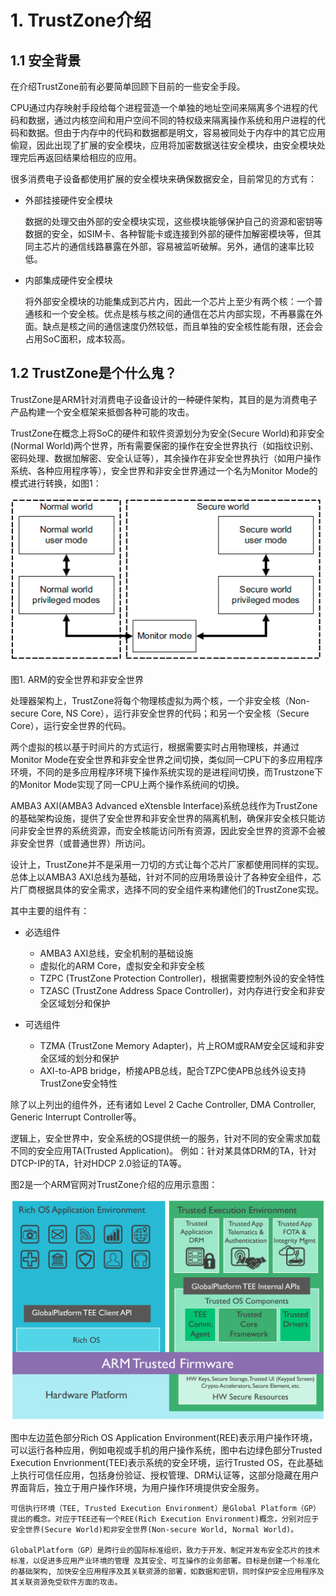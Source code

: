 # 1. TrustZone介绍
## 1.1 安全背景

在介绍TrustZone前有必要简单回顾下目前的一些安全手段。

CPU通过内存映射手段给每个进程营造一个单独的地址空间来隔离多个进程的代码和数据，通过内核空间和用户空间不同的特权级来隔离操作系统和用户进程的代码和数据。但由于内存中的代码和数据都是明文，容易被同处于内存中的其它应用偷窥，因此出现了扩展的安全模块，应用将加密数据送往安全模块，由安全模块处理完后再返回结果给相应的应用。

很多消费电子设备都使用扩展的安全模块来确保数据安全，目前常见的方式有：

+ 外部挂接硬件安全模块

  数据的处理交由外部的安全模块实现，这些模块能够保护自己的资源和密钥等数据的安全，如SIM卡、各种智能卡或连接到外部的硬件加解密模块等，但其同主芯片的通信线路暴露在外部，容易被监听破解。另外，通信的速率比较低。

+ 内部集成硬件安全模块
  
  将外部安全模块的功能集成到芯片内，因此一个芯片上至少有两个核：一个普通核和一个安全核。优点是核与核之间的通信在芯片内部实现，不再暴露在外面。缺点是核之间的通信速度仍然较低，而且单独的安全核性能有限，还会会占用SoC面积，成本较高。

## 1.2 TrustZone是个什么鬼？

TrustZone是ARM针对消费电子设备设计的一种硬件架构，其目的是为消费电子产品构建一个安全框架来抵御各种可能的攻击。

TrustZone在概念上将SoC的硬件和软件资源划分为安全(Secure World)和非安全(Normal World)两个世界，所有需要保密的操作在安全世界执行（如指纹识别、密码处理、数据加解密、安全认证等），其余操作在非安全世界执行（如用户操作系统、各种应用程序等），安全世界和非安全世界通过一个名为Monitor Mode的模式进行转换，如图1：

<img src="https://github.com/lowkeyway/Embedded/blob/master/Hardware/Processor%20architecture/ARM/Picture/ARM-01%20TrustZone/01%20ARM%20Trustzone%20Nw-Sw.png">

图1. ARM的安全世界和非安全世界

处理器架构上，TrustZone将每个物理核虚拟为两个核，一个非安全核（Non-secure Core, NS Core），运行非安全世界的代码；和另一个安全核（Secure Core），运行安全世界的代码。

两个虚拟的核以基于时间片的方式运行，根据需要实时占用物理核，并通过Monitor Mode在安全世界和非安全世界之间切换，类似同一CPU下的多应用程序环境，不同的是多应用程序环境下操作系统实现的是进程间切换，而Trustzone下的Monitor Mode实现了同一CPU上两个操作系统间的切换。

AMBA3 AXI(AMBA3
Advanced eXtensble Interface)系统总线作为TrustZone的基础架构设施，提供了安全世界和非安全世界的隔离机制，确保非安全核只能访问非安全世界的系统资源，而安全核能访问所有资源，因此安全世界的资源不会被非安全世界（或普通世界）所访问。

设计上，TrustZone并不是采用一刀切的方式让每个芯片厂家都使用同样的实现。总体上以AMBA3 AXI总线为基础，针对不同的应用场景设计了各种安全组件，芯片厂商根据具体的安全需求，选择不同的安全组件来构建他们的TrustZone实现。

其中主要的组件有：

+ 必选组件
  + AMBA3 AXI总线，安全机制的基础设施
  + 虚拟化的ARM Core，虚拟安全和非安全核
  + TZPC (TrustZone Protection Controller)，根据需要控制外设的安全特性
  + TZASC (TrustZone Address Space Controller)，对内存进行安全和非安全区域划分和保护

+ 可选组件
  + TZMA (TrustZone Memory Adapter)，片上ROM或RAM安全区域和非安全区域的划分和保护
  + AXI-to-APB bridge，桥接APB总线，配合TZPC使APB总线外设支持TrustZone安全特性

除了以上列出的组件外，还有诸如 Level 2 Cache Controller, DMA Controller, Generic Interrupt Controller等。

逻辑上，安全世界中，安全系统的OS提供统一的服务，针对不同的安全需求加载不同的安全应用TA(Trusted Application)。 例如：针对某具体DRM的TA，针对DTCP-IP的TA，针对HDCP 2.0验证的TA等。

图2是一个ARM官网对TrustZone介绍的应用示意图：

<img src="https://github.com/lowkeyway/Embedded/blob/master/Hardware/Processor%20architecture/ARM/Picture/ARM-01%20TrustZone/01%20ARM%20Trustzone%20TEE.png">

图中左边蓝色部分Rich OS Application Environment(REE)表示用户操作环境，可以运行各种应用，例如电视或手机的用户操作系统，图中右边绿色部分Trusted Execution Envrionment(TEE)表示系统的安全环境，运行Trusted OS，在此基础上执行可信任应用，包括身份验证、授权管理、DRM认证等，这部分隐藏在用户界面背后，独立于用户操作环境，为用户操作环境提供安全服务。

```
可信执行环境（TEE, Trusted Execution Environment）是Global Platform（GP）提出的概念。对应于TEE还有一个REE(Rich Execution Environment)概念，分别对应于安全世界(Secure World)和非安全世界(Non-secure World, Normal World)。

GlobalPlatform（GP）是跨行业的国际标准组织，致力于开发、制定并发布安全芯片的技术标准，以促进多应用产业环境的管理 及其安全、可互操作的业务部署。目标是创建一个标准化的基础架构, 加快安全应用程序及其关联资源的部署，如数据和密钥，同时保护安全应用程序及其关联资源免受软件方面的攻击。
```
